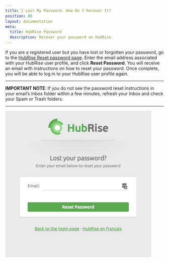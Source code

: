 ```yaml
---
title: I Lost My Password. How Do I Recover It?
position: 80
layout: documentation
meta:
  title: HubRise Password
  description: Recover your password on HubRise.
---
```


If you are a registered user but you have lost or forgotten your password, go to the [HubRise Reset password page](https://manager.hubrise.com/reset_password/new). Enter the email address associated with your HubRise user profile, and click **Reset Password**. You will receive an email with instructions on how to reset your password. Once complete, you will be able to log in to your HubRise user profile again.

---

**IMPORTANT NOTE**: If you do not see the password reset instructions in your email’s Inbox folder within a few minutes, refresh your Inbox and check your Spam or Trash folders.

---

![Reset password page](../../images/002-en-reset-password.png)
